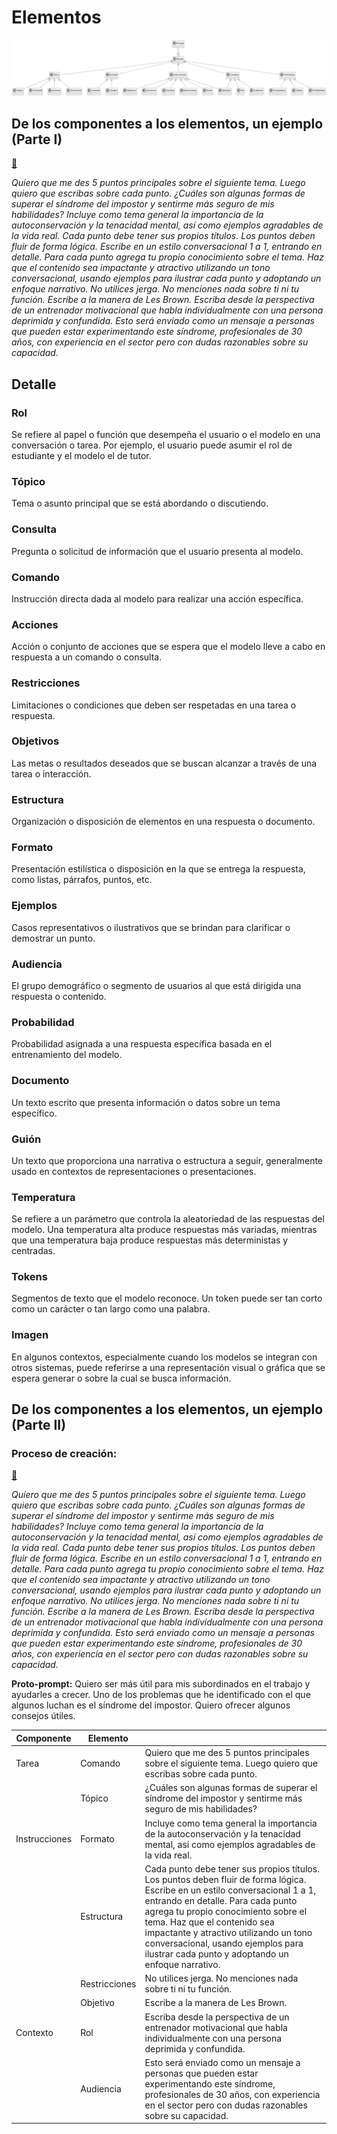 # Elementos

![](/imagenes/modelosUML/promptRecetaComponentesElementos.svg)

## De los componentes a los elementos, un ejemplo (Parte I)

[🔗](https://chat.openai.com/share/214692d5-7e24-4ec2-8f31-ff0bd2c4aec3)

*Quiero que me des 5 puntos principales sobre el siguiente tema. Luego quiero que escribas sobre cada punto. ¿Cuáles son algunas formas de superar el síndrome del impostor y sentirme más seguro de mis habilidades? Incluye como tema general la importancia de la autoconservación y la tenacidad mental, así como ejemplos agradables de la vida real. Cada punto debe tener sus propios títulos. Los puntos deben fluir de forma lógica. Escribe en un estilo conversacional 1 a 1, entrando en detalle. Para cada punto agrega tu propio conocimiento sobre el tema. Haz que el contenido sea impactante y atractivo utilizando un tono conversacional, usando ejemplos para ilustrar cada punto y adoptando un enfoque narrativo. No utilices jerga. No menciones nada sobre ti ni tu función. Escribe a la manera de Les Brown. Escriba desde la perspectiva de un entrenador motivacional que habla individualmente con una persona deprimida y confundida. Esto será enviado como un mensaje a personas que pueden estar experimentando este síndrome, profesionales de 30 años, con experiencia en el sector pero con dudas razonables sobre su capacidad.*

## Detalle

### Rol

Se refiere al papel o función que desempeña el usuario o el modelo en una conversación o tarea. Por ejemplo, el usuario puede asumir el rol de estudiante y el modelo el de tutor.

### Tópico

Tema o asunto principal que se está abordando o discutiendo.

### Consulta

Pregunta o solicitud de información que el usuario presenta al modelo.

### Comando

Instrucción directa dada al modelo para realizar una acción específica.

### Acciones

Acción o conjunto de acciones que se espera que el modelo lleve a cabo en respuesta a un comando o consulta.

### Restricciones

Limitaciones o condiciones que deben ser respetadas en una tarea o respuesta.

### Objetivos

Las metas o resultados deseados que se buscan alcanzar a través de una tarea o interacción.

### Estructura

Organización o disposición de elementos en una respuesta o documento.

### Formato

Presentación estilística o disposición en la que se entrega la respuesta, como listas, párrafos, puntos, etc.

### Ejemplos

Casos representativos o ilustrativos que se brindan para clarificar o demostrar un punto.

### Audiencia

El grupo demográfico o segmento de usuarios al que está dirigida una respuesta o contenido.

### Probabilidad

Probabilidad asignada a una respuesta específica basada en el entrenamiento del modelo.

### Documento

Un texto escrito que presenta información o datos sobre un tema específico.

### Guión

Un texto que proporciona una narrativa o estructura a seguir, generalmente usado en contextos de representaciones o presentaciones.

### Temperatura

Se refiere a un parámetro que controla la aleatoriedad de las respuestas del modelo. Una temperatura alta produce respuestas más variadas, mientras que una temperatura baja produce respuestas más deterministas y centradas.

### Tokens

Segmentos de texto que el modelo reconoce. Un token puede ser tan corto como un carácter o tan largo como una palabra.

### Imagen

En algunos contextos, especialmente cuando los modelos se integran con otros sistemas, puede referirse a una representación visual o gráfica que se espera generar o sobre la cual se busca información.

## De los componentes a los elementos, un ejemplo (Parte II)



### Proceso de creación:

[🔗](https://chat.openai.com/share/214692d5-7e24-4ec2-8f31-ff0bd2c4aec3)

*Quiero que me des 5 puntos principales sobre el siguiente tema. Luego quiero que escribas sobre cada punto. ¿Cuáles son algunas formas de superar el síndrome del impostor y sentirme más seguro de mis habilidades? Incluye como tema general la importancia de la autoconservación y la tenacidad mental, así como ejemplos agradables de la vida real. Cada punto debe tener sus propios títulos. Los puntos deben fluir de forma lógica. Escribe en un estilo conversacional 1 a 1, entrando en detalle. Para cada punto agrega tu propio conocimiento sobre el tema. Haz que el contenido sea impactante y atractivo utilizando un tono conversacional, usando ejemplos para ilustrar cada punto y adoptando un enfoque narrativo. No utilices jerga. No menciones nada sobre ti ni tu función. Escribe a la manera de Les Brown. Escriba desde la perspectiva de un entrenador motivacional que habla individualmente con una persona deprimida y confundida. Esto será enviado como un mensaje a personas que pueden estar experimentando este síndrome, profesionales de 30 años, con experiencia en el sector pero con dudas razonables sobre su capacidad.*

**Proto-prompt:** Quiero ser más útil para mis subordinados en el trabajo y ayudarles a crecer. Uno de los problemas que he identificado con el que algunos luchan es el síndrome del impostor. Quiero ofrecer algunos consejos útiles.

|Componente|Elemento||
|-|-|-|
|Tarea|Comando|Quiero que me des 5 puntos principales sobre el siguiente tema. Luego quiero que escribas sobre cada punto.
||Tópico|¿Cuáles son algunas formas de superar el síndrome del impostor y sentirme más seguro de mis habilidades?
|Instrucciones|Formato|Incluye como tema general la importancia de la autoconservación y la tenacidad mental, así como ejemplos agradables de la vida real.
||Estructura|Cada punto debe tener sus propios títulos. Los puntos deben fluir de forma lógica. Escribe en un estilo conversacional 1 a 1, entrando en detalle. Para cada punto agrega tu propio conocimiento sobre el tema. Haz que el contenido sea impactante y atractivo utilizando un tono conversacional, usando ejemplos para ilustrar cada punto y adoptando un enfoque narrativo.
||Restricciones|No utilices jerga. No menciones nada sobre ti ni tu función.
||Objetivo|Escribe a la manera de Les Brown.
|Contexto|Rol|Escriba desde la perspectiva de un entrenador motivacional que habla individualmente con una persona deprimida y confundida.
||Audiencia|Esto será enviado como un mensaje a personas que pueden estar experimentando este síndrome, profesionales de 30 años, con experiencia en el sector pero con dudas razonables sobre su capacidad.

